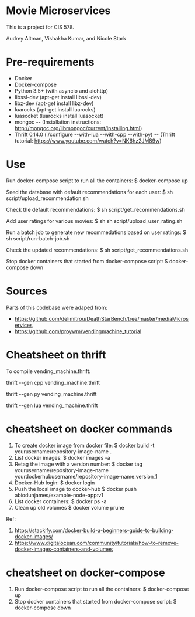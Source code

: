 # Movie Microservices

This is a project for CIS 578.

Audrey Altman, Vishakha Kumar, and Nicole Stark

# Pre-requirements

- Docker
- Docker-compose
- Python 3.5+ (with asyncio and aiohttp)
- libssl-dev (apt-get install libssl-dev)
- libz-dev (apt-get install libz-dev)
- luarocks (apt-get install luarocks)
- luasocket (luarocks install luasocket)
- mongoc
-- (Installation instructions: http://mongoc.org/libmongoc/current/installing.html)
- Thrift 0.14.0 (./configure --with-lua --with-cpp --with-py)
-- (Thrift tutorial: https://www.youtube.com/watch?v=NK6hz2JM89w)

# Use
Run docker-compose script to run all the containers:
$ docker-compose up

Seed the database with default recommendations for each user:
$ sh script/upload_recommendation.sh

Check the default recommendations:
$ sh script/get_recommendations.sh

Add user ratings for various movies:
$ sh sh script/upload_user_rating.sh

Run a batch job to generate new recommedations based on user ratings:
$ sh script/run-batch-job.sh

Check the updated recommendations:
$ sh script/get_recommendations.sh

Stop docker containers that started from docker-compose script:
$ docker-compose down

# Sources

Parts of this codebase were adaped from:
- https://github.com/delimitrou/DeathStarBench/tree/master/mediaMicroservices
- https://github.com/proywm/vendingmachine_tutorial

# Cheatsheet on thrift 

To compile vending_machine.thrift:

thrift --gen cpp vending_machine.thrift

thrift --gen py vending_machine.thrift

thrift --gen lua vending_machine.thrift

# cheatsheet on docker commands

1. To create docker image from docker file:
$ docker build -t yourusername/repository-image-name .
2. List docker images:
$ docker images -a
3. Retag the image with a version number: 
$ docker tag yourusername/repository-image-name yourdockerhubusername/repository-image-name:version_1
4. Docker-Hub login:
$ docker login
5. Push the local image to docker-hub
$ docker push abiodunjames/example-node-app:v1 
6. List docker containers:
$ docker ps -a
7. Clean up old volumes
$ docker volume prune

Ref: 
1. https://stackify.com/docker-build-a-beginners-guide-to-building-docker-images/
2. https://www.digitalocean.com/community/tutorials/how-to-remove-docker-images-containers-and-volumes

# cheatsheet on docker-compose

1. Run docker-compose script to run all the containers:
$ docker-compose up
2. Stop docker containers that started from docker-compose script:
$ docker-compose down


